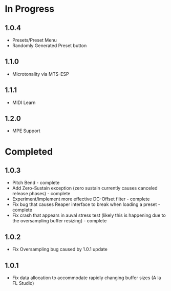 # In Progress

## 1.0.4
* Presets/Preset Menu
* Randomly Generated Preset button

## 1.1.0
* Microtonality via MTS-ESP

## 1.1.1
* MIDI Learn

## 1.2.0
* MPE Support

# Completed

## 1.0.3
* Pitch Bend - complete
* Add Zero-Sustain exception (zero sustain currently causes canceled release phases) - complete
* Experiment/implement more effective DC-Offset filter - complete
* Fix bug that causes Reaper interface to break when loading a preset - complete
* Fix crash that appears in auval stress test (likely this is happening due to the oversampling buffer resizing) - complete

## 1.0.2
* Fix Oversampling bug caused by 1.0.1 update

## 1.0.1
* Fix data allocation to accommodate rapidly changing buffer sizes (A la FL Studio)